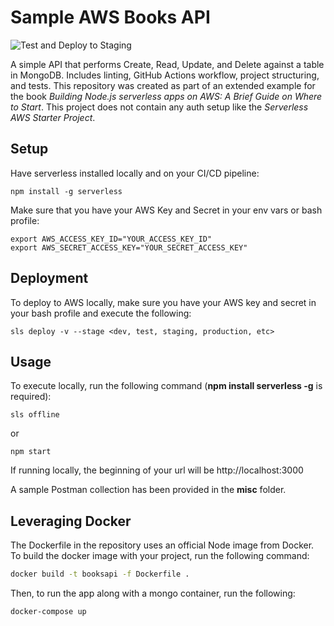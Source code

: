 # Sample AWS Books API
![Test and Deploy to Staging](https://github.com/EdyVision/sample-aws-book-api/workflows/Test%20and%20Deploy%20to%20Staging/badge.svg)


A simple API that performs Create, Read, Update, and Delete against a table in MongoDB. Includes linting, GitHub Actions workflow, project structuring, and tests. This repository was created as part of an extended example for the book <em>Building Node.js serverless apps on AWS: A Brief Guide on Where to Start</em>. This project does not contain any auth setup like the <em>Serverless AWS Starter Project</em>. 


## Setup
Have serverless installed locally and on your CI/CD pipeline:

```
npm install -g serverless
```

Make sure that you have your AWS Key and Secret in your env vars or bash profile:

```
export AWS_ACCESS_KEY_ID="YOUR_ACCESS_KEY_ID"
export AWS_SECRET_ACCESS_KEY="YOUR_SECRET_ACCESS_KEY"
```


## Deployment
To deploy to AWS locally, make sure you have your AWS key and secret in your bash profile and execute the following:

```
sls deploy -v --stage <dev, test, staging, production, etc>
```

## Usage

To execute locally, run the following command (<strong>npm install serverless -g</strong> is required):

```
sls offline
```

or

```
npm start
```

If running locally, the beginning of your url will be http://localhost:3000

A sample Postman collection has been provided in the <strong>misc</strong> folder.

## Leveraging Docker
The Dockerfile in the repository uses an official Node image from Docker. To build the docker image with your project, run the following command:

```bash
docker build -t booksapi -f Dockerfile .
```

Then, to run the app along with a mongo container, run the following:

```bash
docker-compose up
```
